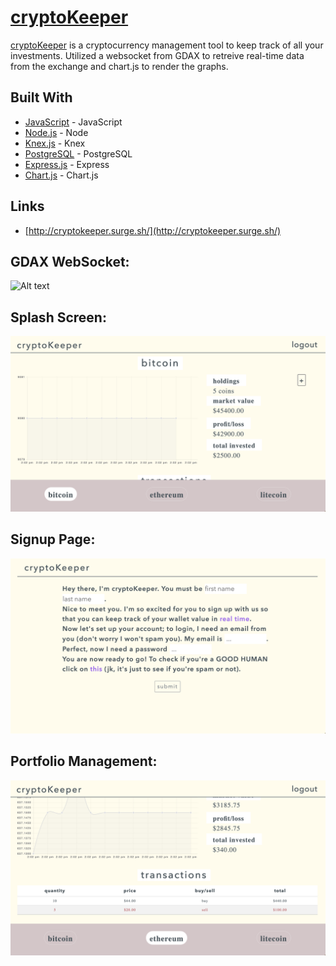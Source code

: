 # [cryptoKeeper](http://cryptokeeper.surge.sh/)

[cryptoKeeper](http://cryptokeeper.surge.sh/) is a cryptocurrency management tool to keep track of all your investments. Utilized a websocket from GDAX to retreive real-time data from the exchange and chart.js to render the graphs.

## Built With

* [JavaScript](https://www.javascript.com/) - JavaScript
* [Node.js](https://nodejs.org/en/) - Node
* [Knex.js](http://knexjs.org/) - Knex
* [PostgreSQL](https://www.postgresql.org/) - PostgreSQL
* [Express.js](https://expressjs.com/) - Express
* [Chart.js](https://www.chartjs.org/) - Chart.js

## Links

* [http://cryptokeeper.surge.sh/](http://cryptokeeper.surge.sh/)

## GDAX WebSocket:
![Alt text](./frontend/assets/crypto.gif)

## Splash Screen:
![Alt text](./frontend/assets/splash.png)

## Signup Page:
![Alt text](./frontend/assets/signup.png)

## Portfolio Management:
![Alt text](./frontend/assets/transactions.png)
